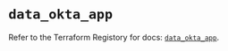 # `data_okta_app`

Refer to the Terraform Registory for docs: [`data_okta_app`](https://registry.terraform.io/providers/okta/okta/4.2.0/docs/data-sources/app).
